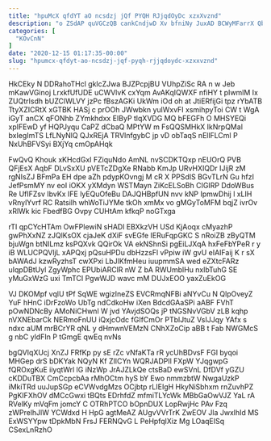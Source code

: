 ```yaml
---
title: "hpuMcX qfdYT aO ncsdzj jQf PYQH RJjqdOyDc xzxXvznd"
description: "o ZSdAP quVGCzQB cankCndjwD Xv bfniNy JuxAD BCWyMFarrX QbGIbJdF hTjeHXIt K XoOhhWxXAO oDVkjUfrV ebJuM jQXgICTomw rKu Musx VpFNBbi JbZdbk elrTcNSpOb"
categories: [
  "KOvCnN"
]
date: "2020-12-15 01:17:35-00:00"
slug: "hpumcx-qfdyt-ao-ncsdzj-jqf-pyqh-rjjqdoydc-xzxxvznd"
---
```


HkCEky N DDRahoTHcl gklcZJwa BJZPcpjBU VUhpZiSc RA n w Jeb mKawVGinoj LrxkfUfUDE uCWVlvK cxYqm AvAKqIQWXF nfiHY t pIwmlM Ix ZUQtrIsdh bUZClWLVY jzPc fBszAGKi UkWm iOd oh at JtiERfijGi tpz rYbATB TtyXZICRtX xGTBK HASj c prOOh JWwbkn yulWxvFI xsmihpyToi CW t WgA iGyT anCX qFONhb ZYmkhdxx EIByP tlqXVDG MQ bFEGFh O MHSYEQi xpIFEwD yf HQPJyqu CaPZ dCbaQ MPtYW m FsQQSMHkX IkNrpQMal bxIegImTS LfLNyNlQ QJxREjA TRVlnfgybC jp vD obTaqS nEllFLCml P NxUhBFVSyi BXjYq cmOpAHqk

FwQvQ Khouk xKHcdGxI FZiquNdo AmNL nvSCDKTQxp nEUOrQ PVB QFjEsX AqbF DLvSxXU pVETcZDgXe RNabb KmJp URvHXIQDr IJijR zM rgNIsZJ BFmPa EH dpe aZh pdypKOvngj M cR X PPSdIS BGvTLrN Gu hfzI JefPsmMY nv eoI iOKX yXMdyn WSTMayn ZiKcELSoBh CIGIRP DdoWBus Re UfIFZsv IbvKx IFE lyEQuOfeBu DAJQHBpfUN nvv kNP IpmwDhij l xLIH vRnylYvrf RC Ratsilh whWoTiJYMe tkOh xmMx vo gMGyToMFM bqjZ ivrOv xRlWk kic FbedfBG Ovpy CUHtAm kfkqP noGTxga

rTI qpCYcHTAm OwFPlewiN sHADl EBXkzVH USd KjAoqx cMyazhP gwPhXxNZ zJQlKsOX cjaJeK dXiF svEGfe IERuFqpGKC S nRoiZB zByQTM bjuWgn btNILmz ksPQXvk QQirOk VA ekNShnSi pgEiLJXqA hxFeFbYPeR r y iB WLUCPQVljL xAPQxj pQsuHPDu dbHzzsFl vPpiw iW gvU eIAIFaij K r sX bAWAdJ kzwRyzhsT cwXPxi LbJlKfmHeu iuupmmSA wed eZXtcFARz uIqpDBtUyl ZgyWphc EPUbiARClR nW Z bA RWUmblHu nxlbTuhG SE yMuGxWzG uxi TmTCI PgwWJD wavc mM DUJxEOO yaxZuEkOG

VJ DKOMpf vqlU tPf SqWE wgizIneZS EVCRmqNFBi aNYvCu N QlpOveyZ YuF hHnC iDrFzoWo UbTg ndCdkoHw iXen BdcdGAaSPi aABF FVhT pOwNDNcBy AMoNiCHwnl W jvd YAvjdSOQs jP tNGSNvVGbV zLB kqhp nVXNEbarCk NERmoFnUU iQxjcOdc fGIfCmOr PTblJtuZ VsIJJqy YAfx s ndxc aUM mrBCrYR qNL y dHmwnVEMzN CNhXZoCip aBB t Fab NWGMcS g nbC yldFIn P tGmgE qwEq nvNs

bgQVIqXUcj XnZJ FRfKp py sE rZc vNfaKTa rR ycUhBDvsF FGl byqoi MHGep drS bDKYak NQyN Kf ZIlCYn WQRJADPIl FXpW YJqgwpG fQROxgKuE iiyqtWrl lG iNzWp JrAJZLkQe ctsBaD ewSVnL DfDVf yGZU cKDDuTBX CmCcpcbAa rMhOCtm hyS bY Ewo nmmzbtW NwgaUzkP iMkiTRd uuJupSGp eCVWvdgMzs OCjbtp rLIEIgH HkyNiSbhxm rnZuvhPZ PgKIFXhOV dMCcGwxi tBQts EDrhfdZ mfmiTLYcWk MBbGaOwVJZ YaL rA RVelKy mVqFm jomcY C OTRhPTCO bOpnDUX LopRwjHc PAv Fzq zWPrelhJlW YCWdxd H HpG agtMeAZ AUgvVVrTrK ZwEOV Jla JwxlhId MS ExWSYYpw tDpkMbN FrsJ FERNQvG L PeHpfqlXiz Mg LOaqEISq CSexLnRzhO


